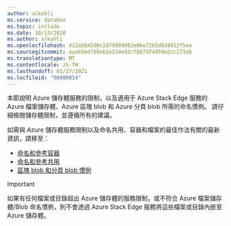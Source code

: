 ```yaml
---
author: alkohli
ms.service: databox
ms.topic: include
ms.date: 10/13/2020
ms.author: alkohli
ms.openlocfilehash: d12a5042d0c2d79989d82e86e7265d030912f5ee
ms.sourcegitcommit: aaa65bd769eb2e234e42cfb07d7d459a2cc273ab
ms.translationtype: MT
ms.contentlocale: zh-TW
ms.lasthandoff: 01/27/2021
ms.locfileid: "98900814"
---
```

本節說明 Azure 儲存體服務的限制，以及適用于 Azure Stack Edge 服務的 Azure 檔案儲存體、Azure 區塊 blob 和 Azure 分頁 blob 所需的命名慣例。 請仔細檢閱儲存體限制，並遵循所有的建議。

如需與 Azure 儲存體服務限制以及命名共用、容器和檔案的最佳作法有關的最新資訊，請移至：

- [命名和參考容器](/rest/api/storageservices/naming-and-referencing-containers--blobs--and-metadata)
- [命名和參考共用](/rest/api/storageservices/naming-and-referencing-shares--directories--files--and-metadata)
- [區塊 blob 和分頁 blob 慣例](/rest/api/storageservices/understanding-block-blobs--append-blobs--and-page-blobs)

> [!IMPORTANT]
> 如果有任何檔案或目錄超出 Azure 儲存體的服務限制，或不符合 Azure 檔案儲存體/Blob 命名慣例，則不會透過 Azure Stack Edge 服務將這些檔案或目錄內嵌至 Azure 儲存體。